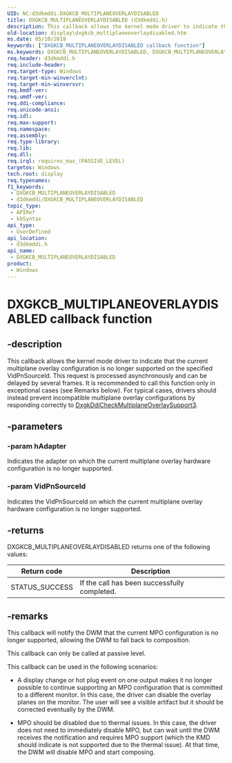 ```yaml
---
UID: NC:d3dkmddi.DXGKCB_MULTIPLANEOVERLAYDISABLED
title: DXGKCB_MULTIPLANEOVERLAYDISABLED (d3dkmddi.h)
description: This callback allows the kernel mode driver to indicate that the current multiplane overlay configuration is no longer supported on the specified VidPnSourceId.
old-location: display\dxgkcb_multiplaneoverlaydisabled.htm
ms.date: 05/10/2018
keywords: ["DXGKCB_MULTIPLANEOVERLAYDISABLED callback function"]
ms.keywords: DXGKCB_MULTIPLANEOVERLAYDISABLED, DXGKCB_MULTIPLANEOVERLAYDISABLED callback, DXGKCB_MULTIPLANEOVERLAYDISABLED callback function [Display Devices], d3dkmddi/DXGKCB_MULTIPLANEOVERLAYDISABLED, display.dxgkcb_multiplaneoverlaydisabled
req.header: d3dkmddi.h
req.include-header: 
req.target-type: Windows
req.target-min-winverclnt: 
req.target-min-winversvr: 
req.kmdf-ver: 
req.umdf-ver: 
req.ddi-compliance: 
req.unicode-ansi: 
req.idl: 
req.max-support: 
req.namespace: 
req.assembly: 
req.type-library: 
req.lib: 
req.dll: 
req.irql: requires_max_(PASSIVE_LEVEL)
targetos: Windows
tech.root: display
req.typenames: 
f1_keywords:
 - DXGKCB_MULTIPLANEOVERLAYDISABLED
 - d3dkmddi/DXGKCB_MULTIPLANEOVERLAYDISABLED
topic_type:
 - APIRef
 - kbSyntax
api_type:
 - UserDefined
api_location:
 - d3dkmddi.h
api_name:
 - DXGKCB_MULTIPLANEOVERLAYDISABLED
product:
 - Windows
---
```


# DXGKCB_MULTIPLANEOVERLAYDISABLED callback function


## -description

This callback allows the kernel mode driver to indicate that the current multiplane overlay configuration is no longer supported on the specified VidPnSourceId. This request is processed asynchronously and can be delayed by several frames. It is recommended to call this function only in exceptional cases (see Remarks below). For typical cases, drivers should instead prevent incompatible multiplane overlay configurations by responding correctly to [DxgkDdiCheckMultiplaneOverlaySupport3](nc-d3dkmddi-dxgkddi_checkmultiplaneoverlaysupport3.md).

## -parameters

### -param hAdapter

Indicates the adapter on which the current multiplane overlay hardware configuration is no longer supported.

### -param VidPnSourceId

Indicates the VidPnSourceId on which the current multiplane overlay hardware configuration is no longer supported.

## -returns

DXGKCB_MULTIPLANEOVERLAYDISABLED returns one of the following values:

|Return code|Description|
|--- |--- |
|STATUS_SUCCESS|If the call has been successfully completed.|

## -remarks

This callback will notify the DWM that the current MPO configuration is no longer supported, allowing the DWM to fall back to composition. 

This callback can only be called at passive level.


This callback can be used in the following scenarios:


* A display change or hot plug event on one output makes it no longer possible to continue supporting an MPO configuration that is committed to a different monitor. In this case, the driver can disable the overlay planes on the monitor. The user will see a visible artifact but it should be corrected eventually by the DWM.

* MPO should be disabled due to thermal issues. In this case, the driver does not need to immediately disable MPO, but can wait until the DWM receives the notification and requires MPO support (which the KMD should indicate is not supported due to the thermal issue). At that time, the DWM will disable MPO and start composing.

